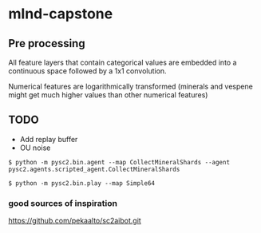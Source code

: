 # mlnd-capstone

## Pre processing
All feature layers that contain categorical values are embedded into a continuous space
followed by a 1x1 convolution.

Numerical features are logarithmically transformed (minerals and vespene might get much higher values than other
numerical features)


## TODO

- Add replay buffer
- OU noise

```shell
$ python -m pysc2.bin.agent --map CollectMineralShards --agent pysc2.agents.scripted_agent.CollectMineralShards
```

```shell
$ python -m pysc2.bin.play --map Simple64
```



### good sources of inspiration
https://github.com/pekaalto/sc2aibot.git